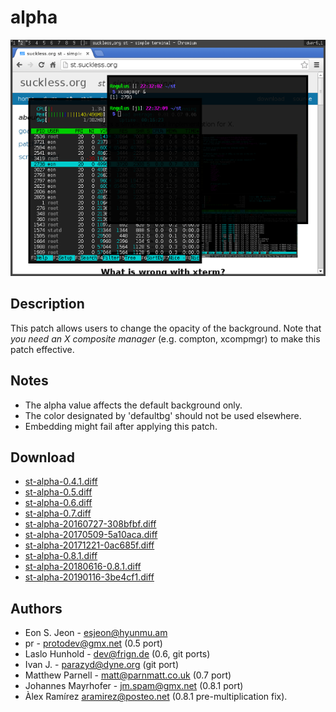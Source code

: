 alpha
=====

[![Screenshot](st-alpha-s.png)](st-alpha.png)

Description
-----------
This patch allows users to change the opacity of the background. Note that *you
need an X composite manager* (e.g. compton, xcompmgr) to make this patch
effective.

Notes
-----
* The alpha value affects the default background only.
* The color designated by 'defaultbg' should not be used elsewhere.
* Embedding might fail after applying this patch.

Download
--------
* [st-alpha-0.4.1.diff](st-alpha-0.4.1.diff)
* [st-alpha-0.5.diff](st-alpha-0.5.diff)
* [st-alpha-0.6.diff](st-alpha-0.6.diff)
* [st-alpha-0.7.diff](st-alpha-0.7.diff)
* [st-alpha-20160727-308bfbf.diff](st-alpha-20160727-308bfbf.diff)
* [st-alpha-20170509-5a10aca.diff](st-alpha-20170509-5a10aca.diff)
* [st-alpha-20171221-0ac685f.diff](st-alpha-20171221-0ac685f.diff)
* [st-alpha-0.8.1.diff](st-alpha-0.8.1.diff)
* [st-alpha-20180616-0.8.1.diff](st-alpha-20180616-0.8.1.diff)
* [st-alpha-20190116-3be4cf1.diff](st-alpha-20190116-3be4cf1.diff)

Authors
-------
* Eon S. Jeon - <esjeon@hyunmu.am>
* pr - <protodev@gmx.net> (0.5 port)
* Laslo Hunhold - <dev@frign.de> (0.6, git ports)
* Ivan J. - <parazyd@dyne.org> (git port)
* Matthew Parnell - <matt@parnmatt.co.uk> (0.7 port)
* Johannes Mayrhofer - <jm.spam@gmx.net> (0.8.1 port)
* Àlex Ramírez <aramirez@posteo.net> (0.8.1 pre-multiplication fix).
